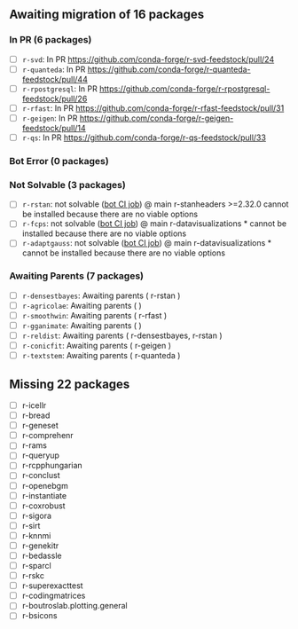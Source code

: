 ## Awaiting migration of 16 packages ##
### In PR (6 packages) ###
- [ ] `r-svd`: In PR https://github.com/conda-forge/r-svd-feedstock/pull/24
- [ ] `r-quanteda`: In PR https://github.com/conda-forge/r-quanteda-feedstock/pull/44
- [ ] `r-rpostgresql`: In PR https://github.com/conda-forge/r-rpostgresql-feedstock/pull/26
- [ ] `r-rfast`: In PR https://github.com/conda-forge/r-rfast-feedstock/pull/31
- [ ] `r-geigen`: In PR https://github.com/conda-forge/r-geigen-feedstock/pull/14
- [ ] `r-qs`: In PR https://github.com/conda-forge/r-qs-feedstock/pull/33
### Bot Error (0 packages) ###
### Not Solvable (3 packages) ###
- [ ] `r-rstan`: not solvable (<a href='https://github.com/regro/cf-scripts/actions/runs/18138414193'>bot CI job</a>) @ main  r-stanheaders >=2.32.0 cannot be installed because there are no viable options
- [ ] `r-fcps`: not solvable (<a href='https://github.com/regro/cf-scripts/actions/runs/18138414193'>bot CI job</a>) @ main  r-datavisualizations * cannot be installed because there are no viable options
- [ ] `r-adaptgauss`: not solvable (<a href='https://github.com/regro/cf-scripts/actions/runs/18138414193'>bot CI job</a>) @ main  r-datavisualizations * cannot be installed because there are no viable options
### Awaiting Parents (7 packages) ###
- [ ] `r-densestbayes`: Awaiting parents ( r-rstan )
- [ ] `r-agricolae`: Awaiting parents (  )
- [ ] `r-smoothwin`: Awaiting parents ( r-rfast )
- [ ] `r-gganimate`: Awaiting parents (  )
- [ ] `r-reldist`: Awaiting parents ( r-densestbayes, r-rstan )
- [ ] `r-conicfit`: Awaiting parents ( r-geigen )
- [ ] `r-textstem`: Awaiting parents ( r-quanteda )
## Missing 22 packages ##
- [ ] r-icellr
- [ ] r-bread
- [ ] r-geneset
- [ ] r-comprehenr
- [ ] r-rams
- [ ] r-queryup
- [ ] r-rcpphungarian
- [ ] r-conclust
- [ ] r-openebgm
- [ ] r-instantiate
- [ ] r-coxrobust
- [ ] r-sigora
- [ ] r-sirt
- [ ] r-knnmi
- [ ] r-genekitr
- [ ] r-bedassle
- [ ] r-sparcl
- [ ] r-rskc
- [ ] r-superexacttest
- [ ] r-codingmatrices
- [ ] r-boutroslab.plotting.general
- [ ] r-bsicons
